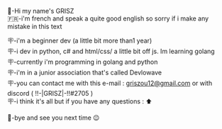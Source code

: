 👋-Hi my name's GRISZ                                                                                                                                           
🇫🇷-i'm french and speak a quite good english so sorry if i make any mistake in this text

🪧-i'm a beginner dev (a little bit more than1 year)                                                                                                                         
🪧-i dev in python, c# and html/css/  a little bit off js. Im learning golang                                                     
🪧-currently i'm programming in golang and python                                                                                                                   
🪧-i'm in a junior association that's called Devlowave                                                                                                         
🪧-you can contact me with this e-mail : griszou12@gmail.com or with discord ( !!-|GRISZ|-!!#2705 )                                                                                                
🪧-i think it's all but if you have any questions : ⬆                                                                                                           

👋-bye and see you next time 😉
